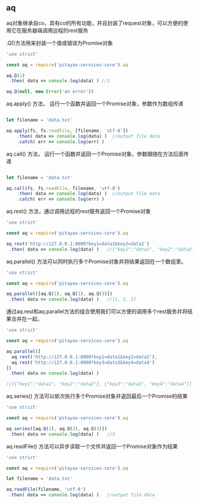 ## aq
aq对象继承自co，具有co的所有功能，并且封装了request对象，可以方便的使用它在服务器端调用远程的rest服务


.Q()方法用来封装一个值或错误为Promise对象
``` javascript
'use strict'

const aq = require('pitayax-services-core').aq

aq.Q(1)
 .then( data => console.log(data) ) //1

aq.Q(null, new Error('an error'))

```

aq.apply() 方法， 运行一个函数并返回一个Promise对象，参数作为数组传递

``` javascript

let filename = 'data.txt'

aq.apply(fs, fs.readFile, [filename, 'utf-8'])
    .then( data => console.log(data) )  //output file data
    .catch( err => console.log(err) )
```

aq.call() 方法， 运行一个函数并返回一个Promise对象，参数跟随在方法后面传递

``` javascript

let filename = 'data.txt'

aq.call(fs, fs.readFile, filename, 'utf-8')
    .then( data => console.log(data) )  //output file data
    .catch( err => console.log(err) )
```


aq.rest() 方法，通过调用远程的rest服务返回一个Promise对象

``` javascript
'use strict'

const aq = require('pitayax-services-core').aq

aq.rest('http://127.0.0.1:8000?key1=data1&key2=data2')
 .then( data => console.log(data) )   //{"key1":"data1", "key2":"data2"}

```

aq.parallel() 方法可以同时执行多个Promise对象并将结果返回在一个数组里。

``` javascript
'use strict'

const aq = require('pitayax-services-core').aq

aq.parallel([aq.Q(1), aq.Q(2), aq.Q(3)])
 .then( data => console.log(data) )   //[1, 2, 3]

```

通过aq.rest和aq.parallel方法的组合使用我们可以方便的调用多个rest服务并将结果合并在一起。

``` javascript
'use strict'

const aq = require('pitayax-services-core').aq

aq.parallel([
  aq.rest('http://127.0.0.1:8000?key1=data1&key2=data2'),
  aq.rest('http://127.0.0.1:8000?key3=data3&key4=data4')
])
 .then( data => console.log(data) )   

//[{"key1":"data1", "key2":"data2"}, {"key3":"data3", "key4":"data4"}]

```

aq.series() 方法可以依次执行多个Promise对象并返回最后一个Promise的结果
``` javascript
'use strict'

const aq = require('pitayax-services-core').aq

aq.series([aq.Q(1), aq.Q(2), aq.Q(3)])
 .then( data => console.log(data) )   //3

```

aq.readFile() 方法可以异步读取一个文件并返回一个Promise对象作为结果
``` javascript
'use strict'

const aq = require('pitayax-services-core').aq

let filename = 'data.txt'

aq.readFile(filename, 'utf-8')
 .then( data => console.log(data) )   //output file data

```
